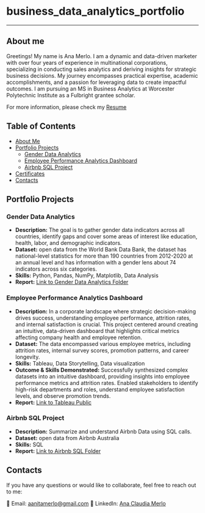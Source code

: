 # business_data_analytics_portfolio
---
## About me
Greetings! My name is Ana Merlo. I am a dynamic and data-driven marketer with over four years of experience in multinational corporations, specializing in conducting sales analytics and deriving insights for strategic business decisions. My journey encompasses practical expertise, academic accomplishments, and a passion for leveraging data to create impactful outcomes. I am pursuing an MS in Business Analytics at Worcester Polytechnic Institute as a Fulbright grantee scholar.

For more information, please check my [Resume](AnaMerloResume.pdf)

## Table of Contents
- [About Me](#about-me)
- [Portfolio Projects](#portfolio-projects)
  - [Gender Data Analytics](#gender-data-analytics)
  - [Employee Performance Analytics Dashboard](#Employee-Performance-Analytics-Dashboard)
  - [Airbnb SQL Project](#Airbnb_SQL_Project)
- [Certificates](#certificates)
- [Contacts](#contacts)


## Portfolio Projects

### Gender Data Analytics
- **Description:** The goal is to gather gender data indicators across all countries, identify gaps and cover some areas of interest like education, health, labor, and demographic indicators.
- **Dataset:** open data from the World Bank Data Bank, the dataset has national-level statistics for more than 190 countries from 2012-2020 at an annual level and has information with a gender lens about 74 indicators across six categories.
- **Skills:** Python, Pandas, NumPy, Matplotlib, Data Analysis
- **Report:** [Link to Gender Data Analytics Folder](https://github.com/anita-merlo/business_data_analytics_portfolio/tree/391bfef23f8c8614dc95249998e0521d28f0b052/gender%20data%20analytics)

### Employee Performance Analytics Dashboard
- **Description:** In a corporate landscape where strategic decision-making drives success, understanding employee performance, attrition rates, and internal satisfaction is crucial. This project centered around creating an intuitive, data-driven dashboard that highlights critical metrics affecting company health and employee retention.
- **Dataset:** The data encompassed various employee metrics, including attrition rates, internal survey scores, promotion patterns, and career longevity.
- **Skills:** Tableau, Data Storytelling, Data visualization
- **Outcome & Skills Demonstrated:**
Successfully synthesized complex datasets into an intuitive dashboard, providing insights into employee performance metrics and attrition rates.
Enabled stakeholders to identify high-risk departments and roles, understand employee satisfaction levels, and observe promotion trends.
- **Report:** [Link to Tableau Public](https://public.tableau.com/views/HRDashboard_16980286747060/Dashboard1?:language=es-ES&:display_count=n&:origin=viz_share_link)

### Airbnb SQL Project
- **Description:** Summarize and understand Airbnb Data using SQL calls.
- **Dataset:** open data from Airbnb Australia
- **Skills:** SQL
- **Report:** [Link to Airbnb SQL Folder](https://github.com/anita-merlo/business_data_analytics_portfolio/blob/5b3204bb881c14f2ad9a40834a397e7438a4b12b/SQL_AirbnbData.ipynb)


## Contacts
If you have any questions or would like to collaborate, feel free to reach out to me:

📧 Email: [aanitamerlo@gmail.com](mailto:aanitamerlo@gmail.com)
📱 LinkedIn: [Ana Claudia Merlo](https://www.linkedin.com/in/ana-claudia-merlo-981345160/)

